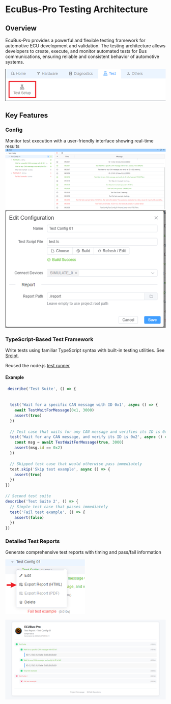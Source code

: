 # EcuBus-Pro Testing Architecture

## Overview

EcuBus-Pro provides a powerful and flexible testing framework for automotive ECU development and validation. The testing architecture allows developers to create, execute, and monitor automated tests for Bus communications, ensuring reliable and consistent behavior of automotive systems.

![alt text](image-4.png)

## Key Features

### Config 

Monitor test execution with a user-friendly interface showing real-time results
![alt text](image.png)
![alt text](image-2.png)


### TypeScript-Based Test Framework

Write tests using familiar TypeScript syntax with built-in testing utilities. See [Srcipt](./../script.md). 

Reused the node.js [test runner](https://nodejs.org/docs/latest/api/test.html)

#### Example

```typescript
 describe('Test Suite', () => {


  test('Wait for a specific CAN message with ID 0x1', async () => {
    await TestWaitForMessage(0x1, 3000)
    assert(true)
  })

  // Test case that waits for any CAN message and verifies its ID is 0x2
  test('Wait for any CAN message, and verify its ID is 0x2', async () => {
    const msg = await TestWaitForMessage(true, 3000)
    assert(msg.id == 0x2)
  })

  // Skipped test case that would otherwise pass immediately
  test.skip('Skip test example', async () => {
    assert(true)
  })
})

// Second test suite
describe('Test Suite 2', () => {
  // Simple test case that passes immediately
  test('Fail test example', () => {
    assert(false)
  })
})
```

### Detailed Test Reports 

Generate comprehensive test reports with timing and pass/fail information

![alt text](image-3.png)

![alt text](image-1.png)

